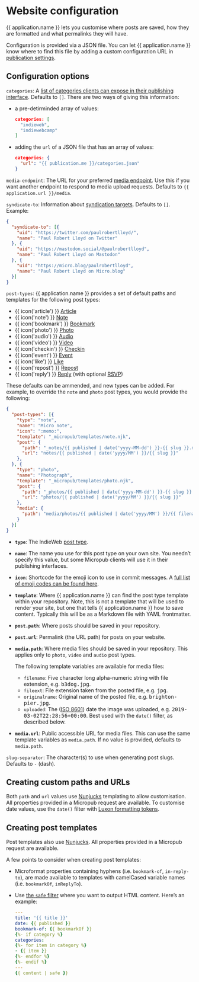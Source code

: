 # Website configuration

{{ application.name }} lets you customise where posts are saved, how they are formatted and what permalinks they will have.

Configuration is provided via a JSON file. You can let {{ application.name }} know where to find this file by adding a custom configuration URL in [publication settings](/settings/publication).

## Configuration options

`categories`: A [list of categories clients can expose in their publishing interface](https://github.com/indieweb/micropub-extensions/issues/5). Defaults to `[]`. There are two ways of giving this information:

* a pre-detirminded array of values:

  ```json
  categories: [
    "indieweb",
    "indiewebcamp"
  ]
  ```

* adding the `url` of a JSON file that has an array of values:

  ```json
  categories: {
    "url": "{{ publication.me }}/categories.json"
  }
  ```

`media-endpoint`: The URL for your preferred [media endpoint](https://www.w3.org/TR/micropub/#media-endpoint). Use this if you want another endpoint to respond to media upload requests. Defaults to `{{ application.url }}/media`.

`syndicate-to`: Information about [syndication targets](https://www.w3.org/TR/micropub/#h-syndication-targets). Defaults to `[]`. Example:

```json
{
  "syndicate-to": [{
    "uid": "https://twitter.com/paulrobertlloyd/",
    "name": "Paul Robert Lloyd on Twitter"
  }, {
    "uid": "https://mastodon.social/@paulrobertlloyd",
    "name": "Paul Robert Lloyd on Mastodon"
  }, {
    "uid": "https://micro.blog/paulrobertlloyd",
    "name": "Paul Robert Lloyd on Micro.blog"
  }]
}
  ```

`post-types`: {{ application.name }} provides a set of default paths and templates for the following post types:

* {{ icon('article') }} [Article](https://indieweb.org/article)
* {{ icon('note') }} [Note](https://indieweb.org/note)
* {{ icon('bookmark') }} [Bookmark](https://indieweb.org/bookmark)
* {{ icon('photo') }} [Photo](https://indieweb.org/photo)
* {{ icon('audio') }} [Audio](https://indieweb.org/audio)
* {{ icon('video') }} [Video](https://indieweb.org/video)
* {{ icon('checkin') }} [Checkin](https://indieweb.org/checkin)
* {{ icon('event') }} [Event](https://indieweb.org/event)
* {{ icon('like') }} [Like](https://indieweb.org/like)
* {{ icon('repost') }} [Repost](https://indieweb.org/repost)
* {{ icon('reply') }} [Reply](https://indieweb.org/reply) (with optional [RSVP](https://indieweb.org/rsvp))

These defaults can be ammended, and new types can be added. For example, to override the `note` and `photo` post types, you would provide the following:

```json
{
  "post-types": [{
    "type": "note",
    "name": "Micro note",
    "icon": ":memo:",
    "template": "_micropub/templates/note.njk",
    "post": {
      "path": "_notes/{​{ published | date('yyyy-MM-dd') }}-{​{ slug }}.md",
      "url": "notes/{​{ published | date('yyyy/MM') }}/{​{ slug }}"
    },
  }, {
    "type": "photo",
    "name": "Photograph",
    "template": "_micropub/templates/photo.njk",
    "post": {
      "path": "_photos/{​{ published | date('yyyy-MM-dd') }}-{​{ slug }}.md",
      "url": "photos/{​{ published | date('yyyy/MM') }}/{​{ slug }}"
    },
    "media": {
      "path": "media/photos/{​{ published | date('yyyy/MM') }}/{​{ filename }}",
    }
  }]
}
```

* **`type`**: The IndieWeb [post type](https://indieweb.org/Category:PostType).

* **`name`**: The name you use for this post type on your own site. You needn’t specify this value, but some Micropub clients will use it in their publishing interfaces.

* **`icon`**: Shortcode for the emoji icon to use in commit messages. A [full list of emoji codes can be found here](https://www.webfx.com/tools/emoji-cheat-sheet/).

* **`template`**: Where {{ application.name }} can find the post type template within your repository. Note, this is not a template that will be used to render your site, but one that tells {{ application.name }} how to save content. Typically this will be as a Markdown file with YAML frontmatter.

* **`post.path`**: Where posts should be saved in your repository.

* **`post.url`**: Permalink (the URL path) for posts on your website.

* **`media.path`**: Where media files should be saved in your repository. This applies only to `photo`, `video` and `audio` post types.

  The following template variables are available for media files:

  * `filename`: Five character long alpha-numeric string with file extension, e.g. <samp>b3dog.jpg</samp>.
  * `fileext`: File extension taken from the posted file, e.g. <samp>jpg</samp>.
  * `originalname`: Original name of the posted file, e.g. <samp>brighton-pier.jpg</samp>.
  * `uploaded`: The ([ISO 8601](https://en.wikipedia.org/wiki/ISO_8601)) date the image was uploaded, e.g. <samp>2019-03-02T22:28:56+00:00</samp>. Best used with the `date()` filter, as described below.

* **`media.url`**: Public accessible URL for media files. This can use the same template variables as `media.path`. If no value is provided, defaults to `media.path`.

`slug-separator`: The character(s) to use when generating post slugs. Defaults to `-` (dash).

## Creating custom paths and URLs

Both `path` and `url` values use [Nunjucks](https://mozilla.github.io/nunjucks/) templating to allow customisation. All properties provided in a Micropub request are available. To customise date values, use the `date()` filter with [Luxon formatting tokens](https://moment.github.io/luxon/docs/manual/formatting.html#table-of-tokens).

## Creating post templates

Post templates also use [Nunjucks](https://mozilla.github.io/nunjucks/). All properties provided in a Micropub request are available.

A few points to consider when creating post templates:

* Microformat properties containing hyphens (i.e. `bookmark-of`, `in-reply-to`), are made available to templates with camelCased variable names (i.e. `bookmarkOf`, `inReplyTo`).

* Use [the `safe` filter](https://mozilla.github.io/nunjucks/templating.html#safe) where you want to output HTML content. Here’s an example:

  ```yaml
  ---
  title: '{​{ title }}'
  date: {​{ published }}
  bookmark-of: {​{ bookmarkOf }}
  {%- if category %}
  categories:
  {%- for item in category %}
  - {​{ item }}
  {%- endfor %}
  {%- endif %}
  ---
  {​{ content | safe }}
  ```

